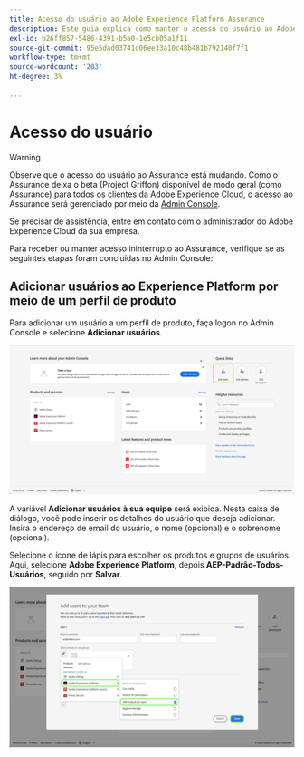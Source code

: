 ```yaml
---
title: Acesso do usuário ao Adobe Experience Platform Assurance
description: Este guia explica como manter o acesso do usuário ao Adobe Experience Platform Assurance por meio do Admin Console.
exl-id: b26ff857-5486-4391-b5a0-1e5cb05a1f11
source-git-commit: 95e5dad03741d06ee33a10c48b481b792140f7f1
workflow-type: tm+mt
source-wordcount: '203'
ht-degree: 3%

---
```


# Acesso do usuário

>[!WARNING]
>
>Observe que o acesso do usuário ao Assurance está mudando. Como o Assurance deixa o beta (Project Griffon) disponível de modo geral (como Assurance) para todos os clientes da Adobe Experience Cloud, o acesso ao Assurance será gerenciado por meio da [Admin Console](https://helpx.adobe.com/br/enterprise/using/admin-console.html).
>
>Se precisar de assistência, entre em contato com o administrador do Adobe Experience Cloud da sua empresa.

Para receber ou manter acesso ininterrupto ao Assurance, verifique se as seguintes etapas foram concluídas no Admin Console:

## Adicionar usuários ao Experience Platform por meio de um perfil de produto

Para adicionar um usuário a um perfil de produto, faça logon no Admin Console e selecione **Adicionar usuários**.

![O botão Adicionar usuários é realçado.](./images/get-access/product-profile-add-users.png)

A variável **Adicionar usuários à sua equipe** será exibida. Nesta caixa de diálogo, você pode inserir os detalhes do usuário que deseja adicionar. Insira o endereço de email do usuário, o nome (opcional) e o sobrenome (opcional).

Selecione o ícone de lápis para escolher os produtos e grupos de usuários. Aqui, selecione **Adobe Experience Platform**, depois **AEP-Padrão-Todos-Usuários**, seguido por **Salvar**.

![A caixa de diálogo que mostra como adicionar o perfil de produto é exibida.](./images/get-access/product-profile-add-profile.png)
